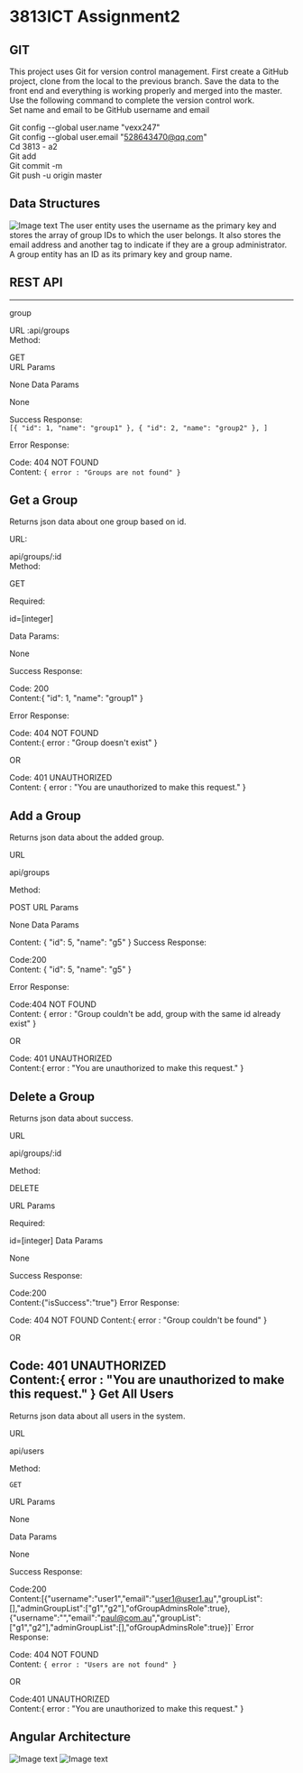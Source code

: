 # 3813ICT Assignment2 

## GIT 

This project uses Git for version control management. First create a GitHub project, clone from the local to the previous branch. Save the data to the front end and everything is working properly and merged into the master. Use the following command to complete the version control work.<br/> Set name and email to be GitHub username and email<br/>

Git config --global user.name "vexx247"<br/>
Git config --global user.email "528643470@qq.com"<br/>
Cd 3813 - a2<br/>
Git add<br/>
Git commit -m<br/>
Git push -u origin master<br/>

## Data Structures
![Image text](https://github.com/vexx247/3813_a2/blob/master/img/%E5%B1%8F%E5%B9%95%E5%BF%AB%E7%85%A7%202019-10-03%20%E4%B8%8B%E5%8D%881.55.07.png)
The user entity uses the username as the primary key and stores the array of group IDs to which the user belongs. It also stores the email address and another tag to indicate if they are a group administrator. A group entity has an ID as its primary key and group name.
## REST API
---

group

URL
:api/groups</br>
Method:

  GET</br>
  URL Params</br>

  None
Data Params</br>

  None

Success Response:</br>
 `[{ "id": 1, "name": "group1" }, { "id": 2, "name": "group2" }, ]`
 
Error Response:</br>

  Code: 404 NOT FOUND <br />
  Content: `{ error : "Groups are not found" }`

    
Get a Group
----
  Returns json data about one group based on id.

URL:

  api/groups/:id</br>
Method:

  GET</br>
  


  Required:
 
   id=[integer]</br>

Data Params:

  None</br>

Success Response:

  Code: 200 <br />
    Content:{ "id": 1, "name": "group1" }
 
Error Response:

  Code: 404 NOT FOUND <br />
    Content:{ error : "Group doesn't exist" }

  OR

  Code: 401 UNAUTHORIZED <br />
    Content: { error : "You are unauthorized to make this request." }
    
 
 
Add a Group
  ----
  
  Returns json data about the added group.

URL

  api/groups

Method:

  POST
  URL Params

  None
  Data Params

  Content: { "id": 5, "name": "g5" }
Success Response:

  Code:200 <br />
    Content: { "id": 5, "name": "g5" }
 
Error Response:

  Code:404 NOT FOUND <br />
    Content: { error : "Group couldn't be add, group with the same id already exist" }

  OR

  Code: 401 UNAUTHORIZED <br />
    Content:{ error : "You are unauthorized to make this request." }
    
  
Delete a Group
----
  Returns json data about success.

URL

  api/groups/:id

Method:

  DELETE
  
URL Params

   Required:

 id=[integer]
 Data Params

  None
  
Success Response:

  Code:200 <br />
    Content:{"isSuccess":"true"}
 Error Response:

  Code: 404 NOT FOUND 
    Content:{ error : "Group couldn't be found" }

  OR

  Code: 401 UNAUTHORIZED <br />
    Content:{ error : "You are unauthorized to make this request." }
Get All Users
----
  Returns json data about all users in the system.

URL

  api/users

Method:

  `GET`
  
URL Params

  None

Data Params

  None

Success Response:

  Code:200 <br />
    Content:[{"username":"user1","email":"user1@user1.au","groupList":[],"adminGroupList":["g1","g2"],"ofGroupAdminsRole":true},      {"username":"","email":"paul@com.au","groupList":["g1","g2"],"adminGroupList":[],"ofGroupAdminsRole":true}]`
 Error Response:

  Code: 404 NOT FOUND <br />
    Content: `{ error : "Users are not found" }`

  OR

  Code:401 UNAUTHORIZED <br />
    Content:{ error : "You are unauthorized to make this request." }
    

 


## Angular Architecture

![Image text](https://github.com/vexx247/3813_a2/blob/master/img/%E5%B1%8F%E5%B9%95%E5%BF%AB%E7%85%A7%202019-10-03%20%E4%B8%8B%E5%8D%881.27.36.png)
![Image text](https://github.com/vexx247/3813_a2/blob/master/Assignment2.png)


    





